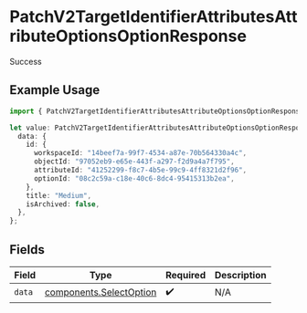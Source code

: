 # PatchV2TargetIdentifierAttributesAttributeOptionsOptionResponse

Success

## Example Usage

```typescript
import { PatchV2TargetIdentifierAttributesAttributeOptionsOptionResponse } from "attio-js/models/operations/patchv2targetidentifierattributesattributeoptionsoption.js";

let value: PatchV2TargetIdentifierAttributesAttributeOptionsOptionResponse = {
  data: {
    id: {
      workspaceId: "14beef7a-99f7-4534-a87e-70b564330a4c",
      objectId: "97052eb9-e65e-443f-a297-f2d9a4a7f795",
      attributeId: "41252299-f8c7-4b5e-99c9-4ff8321d2f96",
      optionId: "08c2c59a-c18e-40c6-8dc4-95415313b2ea",
    },
    title: "Medium",
    isArchived: false,
  },
};
```

## Fields

| Field                                                              | Type                                                               | Required                                                           | Description                                                        |
| ------------------------------------------------------------------ | ------------------------------------------------------------------ | ------------------------------------------------------------------ | ------------------------------------------------------------------ |
| `data`                                                             | [components.SelectOption](../../models/components/selectoption.md) | :heavy_check_mark:                                                 | N/A                                                                |